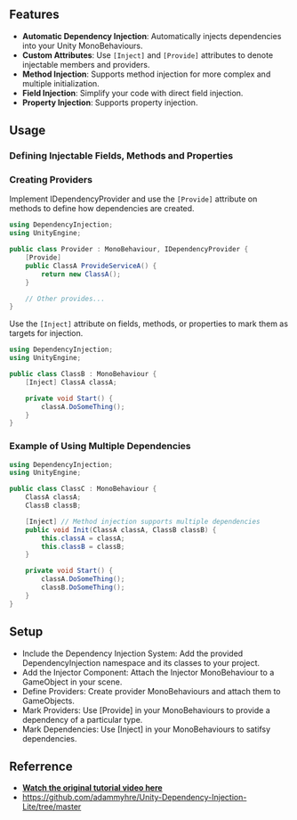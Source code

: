## Features

- **Automatic Dependency Injection**: Automatically injects dependencies into your Unity MonoBehaviours.
- **Custom Attributes**: Use `[Inject]` and `[Provide]` attributes to denote injectable members and providers.
- **Method Injection**: Supports method injection for more complex and multiple initialization.
- **Field Injection**: Simplify your code with direct field injection.
- **Property Injection**: Supports property injection.

## Usage

### Defining Injectable Fields, Methods and Properties

### Creating Providers

Implement IDependencyProvider and use the `[Provide]` attribute on methods to define how dependencies are created.

```csharp
using DependencyInjection;
using UnityEngine;

public class Provider : MonoBehaviour, IDependencyProvider {
    [Provide]
    public ClassA ProvideServiceA() {
        return new ClassA();
    }

    // Other provides...
}
```

Use the `[Inject]` attribute on fields, methods, or properties to mark them as targets for injection.

```csharp
using DependencyInjection;
using UnityEngine;

public class ClassB : MonoBehaviour {
    [Inject] ClassA classA;

    private void Start() {
        classA.DoSomeThing();
    }
}
```

### Example of Using Multiple Dependencies

```csharp
using DependencyInjection;
using UnityEngine;

public class ClassC : MonoBehaviour {
    ClassA classA;
    ClassB classB;

    [Inject] // Method injection supports multiple dependencies
    public void Init(ClassA classA, ClassB classB) {
        this.classA = classA;
        this.classB = classB;
    }

    private void Start() {
        classA.DoSomeThing();
        classB.DoSomeThing();
    }
}
```

## Setup

- Include the Dependency Injection System: Add the provided DependencyInjection namespace and its classes to your project.
- Add the Injector Component: Attach the Injector MonoBehaviour to a GameObject in your scene.
- Define Providers: Create provider MonoBehaviours and attach them to GameObjects.
- Mark Providers: Use [Provide] in your MonoBehaviours to provide a dependency of a particular type.
- Mark Dependencies: Use [Inject] in your MonoBehaviours to satifsy dependencies.

## Referrence

- [**Watch the original tutorial video here**](https://youtu.be/PJcBJ60C970)
- https://github.com/adammyhre/Unity-Dependency-Injection-Lite/tree/master
